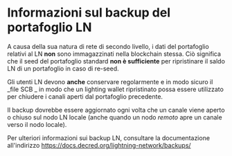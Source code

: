 # Informazioni sul backup del portafoglio LN 

A causa della sua natura di rete di secondo livello, i dati del portafoglio relativi al LN **non** sono immagazzinati nella blockchain stessa. Ciò significa che il seed del portafoglio standard
**non è sufficiente** per ripristinare il saldo LN di un portafoglio in caso di re-seed.

Gli utenti LN devono **anche** conservare regolarmente e in modo sicuro il _file SCB _ in modo che
un lighting wallet ripristinato possa essere utilizzato per chiudere i canali aperti dal portafoglio precedente.

Il backup dovrebbe essere aggiornato ogni volta che un canale viene aperto o chiuso sul nodo LN locale (anche quando un nodo _remoto_ apre un canale verso il nodo locale).

Per ulteriori informazioni sui backup LN, consultare la documentazione all'indirizzo
https://docs.decred.org/lightning-network/backups/
